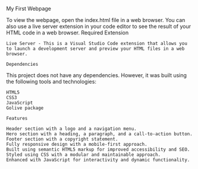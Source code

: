 My First Webpage



To view the webpage, open the index.html file in a web browser. You can also use a live server extension in your code editor to see the result of your HTML code in a web browser.
Required Extension

    Live Server - This is a Visual Studio Code extension that allows you to launch a development server and preview your HTML files in a web browser.

    Dependencies

This project does not have any dependencies. However, it was built using the following tools and technologies:

    HTML5
    CSS3
    JavaScript
    Golive package
    
    Features

    Header section with a logo and a navigation menu.
    Hero section with a heading, a paragraph, and a call-to-action button.
    Footer section with a copyright statement.
    Fully responsive design with a mobile-first approach.
    Built using semantic HTML5 markup for improved accessibility and SEO.
    Styled using CSS with a modular and maintainable approach.
    Enhanced with JavaScript for interactivity and dynamic functionality.
